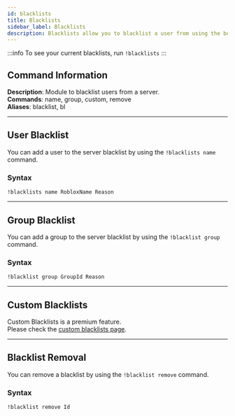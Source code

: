 ```yaml
---
id: blacklists
title: Blacklists
sidebar_label: Blacklists
description: Blacklists allow you to blacklist a user from using the bot in your server and take actions against a blacklisted user.
---
```


:::info
To see your current blacklists, run `!blacklists`
:::

## Command Information

**Description**: Module to blacklist users from a server.  
**Commands**: name, group, custom, remove  
**Aliases**: blacklist, bl

___

## User Blacklist

You can add a user to the server blacklist by using the `!blacklists name` command.

### Syntax

```text
!blacklists name RobloxName Reason
```
___

## Group Blacklist

You can add a group to the server blacklist by using the `!blacklist group` command.

### Syntax

```text
!blacklist group GroupId Reason
```
___

## Custom Blacklists

Custom Blacklists is a premium feature.  
Please check the [custom blacklists page](https://docs.rowifi.now.sh/premium-commands/customblacklists "Custom Blacklists").

___

## Blacklist Removal

You can remove a blacklist by using the `!blacklist remove` command.

### Syntax

```text
!blacklist remove Id
```
